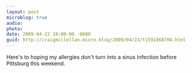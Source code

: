 ```yaml
---
layout: post
microblog: true
audio: 
photo: 
date: 2009-04-22 18:00:00 -0600
guid: http://craigmcclellan.micro.blog/2009/04/23/t1591868704.html
---
```

Here's to hoping my allergies don't turn into a sinus infection before Pittsburg this weekend.
